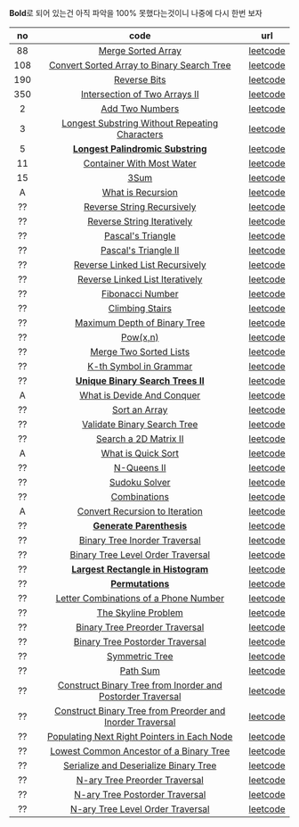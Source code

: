**Bold**로 되어 있는건 아직 파악을 100% 못했다는것이니 나중에 다시 한번 보자

|no|code|url|
|:----:|:-----:|:-----:|
|88|[Merge Sorted Array](/Leetcode/merge_sorted_array.md)| [leetcode](https://leetcode.com/problems/merge-sorted-array/)|
|108|[Convert Sorted Array to Binary Search Tree](/Leetcode/convert_sorted_array_to_binary_search_tree.md)| [leetcode](https://leetcode.com/problems/convert-sorted-array-to-binary-search-tree/)|
|190|[Reverse Bits](/Leetcode/reverse_bits.md)| [leetcode](https://leetcode.com/problems/reverse-bits/)|
|350|[Intersection of Two Arrays II](/Leetcode/intersection_of_two_arrays_ii.md)| [leetcode](https://leetcode.com/problems/intersection-of-two-arrays-ii/)|
|2|[Add Two Numbers](/Leetcode/add_two_numbers.md)| [leetcode](https://leetcode.com/problems/add-two-numbers/)|
|3|[Longest Substring Without Repeating Characters](/Leetcode/longest_substring_without_repeating_characters.md)| [leetcode](https://leetcode.com/problems/longest-substring-without-repeating-characters/)|
|5|[**Longest Palindromic Substring**](/Leetcode/longest_palindromic_substring.md)| [leetcode](https://leetcode.com/problems/longest-palindromic-substring/)|
|11|[Container With Most Water](/Leetcode/container_with_most_water.md)| [leetcode](https://leetcode.com/problems/container-with-most-water/)|
|15|[3Sum](/Leetcode/3sum.md)| [leetcode](https://leetcode.com/problems/3sum/)|
|A|[What is Recursion](/Leetcode/what_is_recursion.md)| [leetcode](https://leetcode.com/explore/learn/card/recursion-i/250/principle-of-recursion/1439/)|
|??|[Reverse String Recursively](/Leetcode/reverse_string_recursively.md)| [leetcode](https://leetcode.com/explore/learn/card/recursion-i/250/principle-of-recursion/1440/)|
|??|[Reverse String Iteratively](/Leetcode/reverse_string_iteratively.md)| [leetcode](https://leetcode.com/explore/learn/card/recursion-i/250/principle-of-recursion/1440/)|
|??|[Pascal's Triangle](/Leetcode/pascals_triangle.md)| [leetcode](https://leetcode.com/explore/learn/card/recursion-i/251/scenario-i-recurrence-relation/1659/)|
|??|[Pascal's Triangle II](/Leetcode/pascals_triangle_ii.md)| [leetcode](https://leetcode.com/explore/learn/card/recursion-i/251/scenario-i-recurrence-relation/1660/)|
|??|[Reverse Linked List Recursively](/Leetcode/reverse_linked_list_recursively.md)| [leetcode](https://leetcode.com/explore/learn/card/recursion-i/251/scenario-i-recurrence-relation/2378/)|
|??|[Reverse Linked List Iteratively](/Leetcode/reverse_linked_list_iteratively.md)| [leetcode](https://leetcode.com/explore/learn/card/recursion-i/251/scenario-i-recurrence-relation/2378/)|
|??|[Fibonacci Number](/Leetcode/fibonacci_number.md)| [leetcode](https://leetcode.com/explore/learn/card/recursion-i/255/recursion-memoization/1661/)|
|??|[Climbing Stairs](/Leetcode/climbing_stairs.md)| [leetcode](https://leetcode.com/explore/learn/card/recursion-i/255/recursion-memoization/1662/)|
|??|[Maximum Depth of Binary Tree](/Leetcode/maximum_depth_of_binary_tree.md)| [leetcode](https://leetcode.com/explore/learn/card/recursion-i/256/complexity-analysis/2375/)|
|??|[Pow(x,n)](/Leetcode/pow.md)| [leetcode](https://leetcode.com/explore/learn/card/recursion-i/256/complexity-analysis/2380/)|
|??|[Merge Two Sorted Lists](/Leetcode/merge_two_sorted_lists.md)| [leetcode](https://leetcode.com/explore/learn/card/recursion-i/253/conclusion/2382/)|
|??|[K-th Symbol in Grammar](/Leetcode/kth_symbol_in_grammar.md)| [leetcode](https://leetcode.com/explore/learn/card/recursion-i/253/conclusion/1675/)|
|??|[**Unique Binary Search Trees II**](/Leetcode/unique_bst_ii.md)| [leetcode](https://leetcode.com/explore/learn/card/recursion-i/253/conclusion/2384/)|
|A|[What is Devide And Conquer](/Leetcode/what_is_devide_and_conquer.md)| [leetcode](https://leetcode.com/explore/learn/card/recursion-ii/470/divide-and-conquer/2897/)|
|??|[Sort an Array](/Leetcode/sort_an_array.md)| [leetcode](https://leetcode.com/explore/learn/card/recursion-ii/470/divide-and-conquer/2944/)|
|??|[Validate Binary Search Tree](/Leetcode/validate_binary_search_tree.md)| [leetcode](https://leetcode.com/explore/learn/card/recursion-ii/470/divide-and-conquer/2874/)|
|??|[Search a 2D Matrix II](/Leetcode/search_2d_matrix_ii.md)| [leetcode](https://leetcode.com/explore/learn/card/recursion-ii/470/divide-and-conquer/2872/)|
|A|[What is Quick Sort](/Leetcode/what_is_quick_sort.md)| [leetcode](https://leetcode.com/explore/learn/card/recursion-ii/470/divide-and-conquer/2870/)|
|??|[N-Queens II](/Leetcode/n_queens_ii.md)| [leetcode](https://leetcode.com/explore/learn/card/recursion-ii/472/backtracking/2804/)|
|??|[Sudoku Solver](/Leetcode/sudoku_solver.md)| [leetcode](https://leetcode.com/explore/learn/card/recursion-ii/472/backtracking/2796/)|
|??|[Combinations](/Leetcode/combinations.md)| [leetcode](https://leetcode.com/explore/learn/card/recursion-ii/472/backtracking/2798/)|
|A|[Convert Recursion to Iteration](/Leetcode/convert_recursion_to_iteration.md)| [leetcode](https://leetcode.com/explore/learn/card/recursion-ii/503/recursion-to-iteration/2693/)|
|??|[**Generate Parenthesis**](/Leetcode/generate_parenthesis.md)| [leetcode](https://leetcode.com/explore/learn/card/recursion-ii/503/recursion-to-iteration/2772/)|
|??|[Binary Tree Inorder Traversal](/Leetcode/binary_tree_inorder_traversal.md.md)| [leetcode](https://leetcode.com/explore/learn/card/recursion-ii/503/recursion-to-iteration/2774/)|
|??|[Binary Tree Level Order Traversal](/Leetcode/binary_tree_level_order_traversal.md)| [leetcode](https://leetcode.com/explore/learn/card/recursion-ii/503/recursion-to-iteration/2784/)|
|??|[**Largest Rectangle in Histogram**](/Leetcode/largest_rectangle_in_histogram.md)| [leetcode](https://leetcode.com/explore/learn/card/recursion-ii/507/beyond-recursion/2901/)|
|??|[**Permutations**](/Leetcode/permutations.md)| [leetcode](https://leetcode.com/explore/learn/card/recursion-ii/507/beyond-recursion/2903/)|
|??|[Letter Combinations of a Phone Number](/Leetcode/letter_combination_phone.md)| [leetcode](https://leetcode.com/explore/learn/card/recursion-ii/507/beyond-recursion/2905/)|
|??|[The Skyline Problem](/Leetcode/skyline_problem.md)| [leetcode](https://leetcode.com/explore/learn/card/recursion-ii/507/beyond-recursion/3006/)|
|??|[Binary Tree Preorder Traversal](/Leetcode/binary_tree_preorder_traversal.md)| [leetcode](https://leetcode.com/explore/learn/card/data-structure-tree/134/traverse-a-tree/928/)|
|??|[Binary Tree Postorder Traversal](/Leetcode/binary_tree_postorder_traversal.md)| [leetcode](https://leetcode.com/explore/learn/card/data-structure-tree/134/traverse-a-tree/930/)|
|??|[Symmetric Tree](/Leetcode/symmetric_tree.md)| [leetcode](https://leetcode.com/explore/learn/card/data-structure-tree/17/solve-problems-recursively/536/)|
|??|[Path Sum](/Leetcode/path_sum.md)| [leetcode](https://leetcode.com/explore/learn/card/data-structure-tree/17/solve-problems-recursively/537/)|
|??|[Construct Binary Tree from Inorder and Postorder Traversal](/Leetcode/construct_binarytree_from_inorder_n_postorder_traversal.md)| [leetcode](https://leetcode.com/explore/learn/card/data-structure-tree/133/conclusion/942/)|
|??|[Construct Binary Tree from Preorder and Inorder Traversal](/Leetcode/construct_binarytree_from_preorder_n_inorder_traversal.md)| [leetcode](https://leetcode.com/explore/learn/card/data-structure-tree/133/conclusion/943/)|
|??|[Populating Next Right Pointers in Each Node](/Leetcode/populating_next_right_pointers_in_each_node.md)| [leetcode](https://leetcode.com/explore/learn/card/data-structure-tree/133/conclusion/994/)|
|??|[Lowest Common Ancestor of a Binary Tree](/Leetcode/lowest_common_ancestor_of_a_binarytree.md)| [leetcode](https://leetcode.com/explore/learn/card/data-structure-tree/133/conclusion/932/)|
|??|[Serialize and Deserialize Binary Tree](/Leetcode/serialize_deserialize_binarytree.md)| [leetcode](https://leetcode.com/explore/learn/card/data-structure-tree/133/conclusion/995/)|
|??|[N-ary Tree Preorder Traversal](/Leetcode/n_ary_tree_preorder_traversal.md)| [leetcode](https://leetcode.com/explore/learn/card/n-ary-tree/130/traversal/925/)|
|??|[N-ary Tree Postorder Traversal](/Leetcode/n_ary_tree_postorder_traversal.md)| [leetcode](https://leetcode.com/explore/learn/card/n-ary-tree/130/traversal/926/)|
|??|[N-ary Tree Level Order Traversal](/Leetcode/n_ary_tree_levelorder_traversal.md)| [leetcode](https://leetcode.com/explore/learn/card/n-ary-tree/130/traversal/915/)|